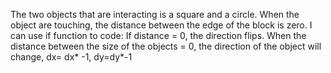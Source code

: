 The two objects that are interacting is a square and a circle.
When the object are touching, the distance between the edge of the block is zero. I can use if function to code:
If distance = 0, the direction flips.
When the distance between the size of the objects = 0, the direction of the object will change, dx= dx* -1, dy=dy*-1
